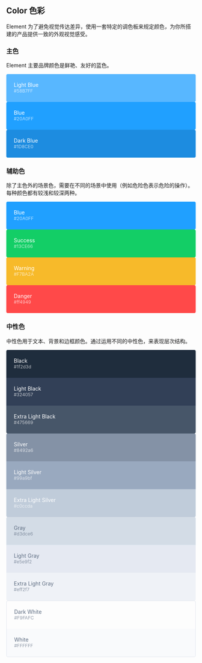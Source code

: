 <style>
  .demo-color-box {
    border-radius: 4px;
    padding: 20px;
    height: 74px;
    box-sizing: border-box;
    color: #fff;
    font-size: 14px;

    & .value {
      font-size: 12px;
      opacity: 0.69;
    }
  }
  .demo-color-box-group {
    .demo-color-box {
      border-radius: 0;
    }
    .demo-color-box:first-child {
      border-radius: 4px 4px 0 0;
    }
    .demo-color-box:last-child {
      border-radius: 0 0 4px 4px;
    }
  }
  .bg-blue-light {
    background-color: #58b7ff;
  }
  .bg-blue,
  .bg-info {
    background-color: #20a0ff;
  }
  .bg-blue-dark {
    background-color: #1d8ce0;
  }

  .bg-success {
    background-color: #13CE66;
  }
  .bg-warning {
    background-color: #f7ba2a;
  }
  .bg-danger {
    background-color: #ff4949;
  }

  .bg-black {
    background-color: #1f2d3d;
  }
  .bg-black-light {
    background-color: #324057;
  }
  .bg-black-lighter {
    background-color: #475669;
  }

  .bg-silver {
    background-color: #8492a6;
  }
  .bg-silver-light {
    background-color: #99a9bf;
  }
  .bg-silver-lighter {
    background-color: #c0ccda;
  }

  .bg-gray {
    background-color: #d3dce6;
  }
  .bg-gray-light {
    background-color: #e5e9f2;
  }
  .bg-gray-lighter {
    background-color: #eff2f7;
  }

  .bg-white-dark {
    background-color: #f9fafc;
  }

  .color-gray {
    color: #5e6d82;
  }
</style>

## Color 色彩

Element 为了避免视觉传达差异，使用一套特定的调色板来规定颜色，为你所搭建的产品提供一致的外观视觉感受。

### 主色

Element 主要品牌颜色是鲜艳、友好的蓝色。

<el-row :gutter="12">
  <el-col :span="8">
    <div class="demo-color-box bg-blue-light">Light Blue<div class="value">#58B7FF</div></div>
  </el-col>
  <el-col :span="8">
    <div class="demo-color-box bg-blue">Blue<div class="value">#20A0FF</div></div>
  </el-col>
  <el-col :span="8">
    <div class="demo-color-box bg-blue-dark">Dark Blue<div class="value">#1D8CE0</div></div>
  </el-col>
</el-row>

### 辅助色

除了主色外的场景色，需要在不同的场景中使用（例如危险色表示危险的操作）。每种颜色都有较浅和较深两种。

<el-row :gutter="12">
  <el-col :span="6">
    <div class="demo-color-box bg-info">Blue<div class="value">#20A0FF</div></div>
  </el-col>
  <el-col :span="6">
    <div class="demo-color-box bg-success">Success<div class="value">#13CE66</div></div>
  </el-col>
  <el-col :span="6">
    <div class="demo-color-box bg-warning">Warning<div class="value">#F7BA2A</div></div>
  </el-col>
  <el-col :span="6">
    <div class="demo-color-box bg-danger">Danger<div class="value">#ff4949</div></div>
  </el-col>
</el-row>

### 中性色

中性色用于文本、背景和边框颜色。通过运用不同的中性色，来表现层次结构。

<el-row :gutter="12">
  <el-col :span="6">
    <div class="demo-color-box-group">
      <div class="demo-color-box bg-black">Black<div class="value">#1f2d3d</div></div>
      <div class="demo-color-box bg-black-light">Light Black<div class="value">#324057</div></div>
      <div class="demo-color-box bg-black-lighter">Extra Light Black<div class="value">#475669</div></div>
    </div>
  </el-col>
  <el-col :span="6">
    <div class="demo-color-box-group">
      <div class="demo-color-box bg-silver">Silver<div class="value">#8492a6</div></div>
      <div class="demo-color-box bg-silver-light">Light Silver<div class="value">#99a9bf</div></div>
      <div class="demo-color-box bg-silver-lighter">Extra Light Silver<div class="value">#c0ccda</div></div>
    </div>
  </el-col>
  <el-col :span="6">
    <div class="demo-color-box-group">
      <div class="demo-color-box color-gray bg-gray">Gray<div class="value">#d3dce6</div></div>
      <div class="demo-color-box color-gray bg-gray-light">Light Gray<div class="value">#e5e9f2</div></div>
      <div class="demo-color-box color-gray bg-gray-lighter">Extra Light Gray<div class="value">#eff2f7</div></div>
    </div>
  </el-col>
  <el-col :span="6">
    <div class="demo-color-box-group" style="border: 1px solid #e0e6ed;border-radius: 4px;">
      <div class="demo-color-box color-gray bg-white">Dark White<div class="value">#F9FAFC</div></div>
      <div class="demo-color-box color-gray bg-white-dark">White<div class="value">#FFFFFF</div></div>
    </div>
  </el-col>
</el-row>
